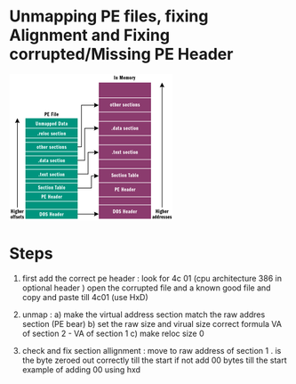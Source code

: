 # Unmapping PE files, fixing Alignment and Fixing corrupted/Missing PE Header

![image pe](pe.png)
# Steps

1) first add the correct pe header : look for 4c 01 (cpu architecture 386 in optional header ) open the corrupted file and a known good file and copy and paste till 4c01 (use HxD)
2) unmap :  a) make the virtual address section match the raw addres section (PE bear)
            b) set the raw size and virual size correct formula VA of section 2 - VA of section 1
            c) make reloc size 0

3) check and fix section allignment : move to raw address of  section  1 . is the byte zeroed out correctly till the start if not add 00 bytes till the start example  of adding 00 using hxd


 

